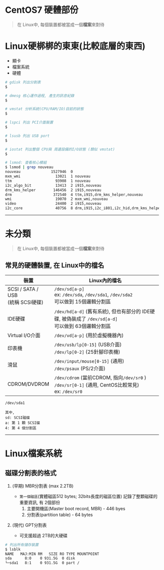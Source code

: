 # CentOS7 硬體部份


> 在 Linux中, 每個裝置都被當成一個**檔案**來對待

# Linux硬梆梆的東東(比較底層的東西)
- 顯卡
- 檔案系統
- 硬體

```sh
# gdisk 列出分割表
$ 

# dmesg 核心運作過程, 產生的訊息紀錄
$ 

# vmstat 分析系統(CPU/RAM/IO)目前的狀態
$ 

# lspci 列出 PCI介面裝置
$

# lsusb 列出 USB port
$ 

# iostat 列出整個 CPU與 周邊設備的I/O狀態 (類似 vmstat)
$ 

# lsmod: 查看核心模組
$ lsmod | grep nouveau
nouveau              1527946  0 
mxm_wmi                13021  1 nouveau
ttm                    93908  1 nouveau
i2c_algo_bit           13413  2 i915,nouveau
drm_kms_helper        146456  2 i915,nouveau
drm                   372540  4 ttm,i915,drm_kms_helper,nouveau
wmi                    19070  2 mxm_wmi,nouveau
video                  24400  2 i915,nouveau
i2c_core               40756  8 drm,i915,i2c_i801,i2c_hid,drm_kms_helper,i2c_algo_bit,nouveau,videodev
```

----------------------------------------------------------------------------------
# 未分類
> 在 Linux中, 每個裝置都被當成一個**檔案**來對待


## 常見的硬體裝置, 在 Linux中的檔名
裝置 | Linux內的檔名
--- | ----------------------
SCSI / SATA / USB <br> (統稱 SCSI硬碟) | `/dev/sd[a-p]` <br> ex: `/dev/sda`, `/dev/sda1`, `/dev/sda2` <br> 可以做到 15個邏輯分割區
IDE硬碟 | `/dev/hd[a-d]` (舊有系統), 但也有部分的 IDE硬碟, 被偽裝成了 `/dev/sd[a-d]` <br> 可以做到 63個邏輯分割區
Virtual I/O介面 | `/dev/vd[a-p]` (用於虛擬機器內)
印表機 | `/dev/usb/lp[0-15]` (USB介面) <br> `/dev/lp[0-2]` (25針腳印表機)
滑鼠 | `/dev/input/mouse[0-15]` (通用) <br> `/dev/psaux` (PS/2介面)
CDROM/DVDROM | `/dev/cdrom` (當前CDROM, 指向`/dev/sr0` )  <br> `/dev/sr[0-1]` (通用, CentOS比較常見) <br> ex: `/dev/sr0`

```
/dev/sda1

其中, 
sd: SCSI磁碟
a: 第 1 顆 SCSI碟
4: 第 4 個分割區
```

----------------------------------------------------------------------------------
# Linux檔案系統
## 磁碟分割表的格式
1. (早期) MBR分割表 (max 2.2TB)
    - `第一個磁區`(實體磁區512 bytes; 32bits長度的磁區位置) 記錄了整顆磁碟的重要資訊, 有 2個部份
        1. 主要開機區(Master boot record, MBR) - 446 byes
        2. 分割表(partition table) - 64 bytes

2. (現代) GPT分割表
    - 可支援超過 2TB的大硬碟



```sh
# 列出所有儲存裝置
$ lsblk
NAME   MAJ:MIN RM   SIZE RO TYPE MOUNTPOINT
sda      8:0    0 931.5G  0 disk
└─sda1   8:1    0 931.5G  0 part /
```

